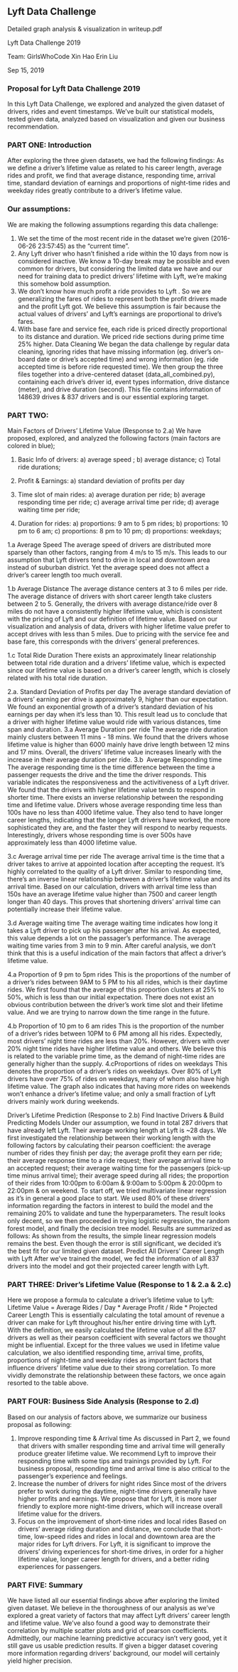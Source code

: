 ##                                                Lyft Data Challenge

Detailed graph analysis & visualization in writeup.pdf

Lyft Data Challenge 2019

Team: GirlsWhoCode Xin Hao Erin Liu

Sep 15, 2019

### Proposal for Lyft Data Challenge 2019
In this Lyft Data Challenge, we explored and analyzed the given dataset of drivers, rides and event timestamps. We’ve built our statistical models, tested given data, analyzed based on visualization and given our business recommendation.

### PART ONE: Introduction
After exploring the three given datasets, we had the following findings:
As we define a driver’s lifetime value as related to his career length, average rides and profit, we find that average distance, responding time, arrival time, standard deviation of earnings and proportions of night-time rides and weekday rides greatly contribute to a driver’s lifetime value.

### Our assumptions:
We are making the following assumptions regarding this data challenge:
1. We set the time of the most recent ride in the dataset we’re given (2016-06-26 23:57:45) as the “current time”.
2. Any Lyft driver who hasn’t finished a ride within the 10 days from now is considered inactive. We know a 10-day break may be possible and even common for drivers, but considering the limited data we have and our need for training data to predict drivers’ lifetime with Lyft, we’re making this somehow bold assumption.
3. We don’t know how much profit a ride provides to Lyft . So we are generalizing the fares of rides to represent both the profit drivers made and the profit Lyft got. We believe this assumption is fair because the actual values of drivers’ and Lyft’s earnings are proportional to drive’s fares.
4. With base fare and service fee, each ride is priced directly proportional to its distance and duration. We priced ride sections during prime time 25% higher.
Data Cleaning
We began the data challenge by regular data cleaning, ignoring rides that have missing information (eg. driver’s on-board date or drive’s accepted time) and wrong information (eg. ride accepted time is before ride requested time). We then group the three files together into a drive-centered dataset (data_all_combined.py), containing each drive’s driver id, event types information, drive distance (meter), and drive duration (second). This file contains information of 148639 drives & 837 drivers and is our essential exploring target.

### PART TWO:
Main Factors of Drivers’ Lifetime Value (Response to 2.a)
We have proposed, explored, and analyzed the following factors (main factors are colored in blue);
1) Basic Info of drivers:
  a) average speed ;
  b) average distance;
  c) Total ride durations;

2) Profit & Earnings:
  a) standard deviation of profits per day

3) Time slot of main rides:
  a) average duration per ride; 
  b) average responding time per ride;
  c) average arrival time per ride;
  d) average waiting time per ride;

4) Duration for rides: 
  a) proportions: 9 am to 5 pm rides;
  b) proportions: 10 pm to 6 am;
  c) proportions: 8 pm to 10 pm;
  d) proportions: weekdays;


1.a ​Average Speed
The average speed of drivers are distributed more sparsely than other factors, ranging from 4 m/s to 15 m/s. This leads to our assumption that Lyft drivers tend to drive in local and downtown area instead of suburban district. Yet the average speed does not affect a driver’s career length too much overall.

1.b ​Average Distance
The average distance centers at 3 to 6 miles per ride. The average distance of drivers with short career length take clusters between 2 to 5. Generally, the drivers with average distance/ride over 8 miles do not have a consistently higher lifetime value, which is consistent with the pricing of Lyft and our definition of lifetime value. Based on our visualization and analysis of data, drivers with higher lifetime value prefer to accept drives with less than 5 miles. Due to pricing with the service fee and base fare, this corresponds with the drivers’ general preferences.

1.c ​Total Ride Duration
There exists an approximately linear relationship between total ride duration and a drivers’ lifetime value, which is expected since our lifetime value is based on a driver’s career length, which is closely related with his total ride duration.

2.a. ​Standard Deviation of Profits per day
The average standard deviation of a drivers’ earning per drive is approximately 9, higher than our expectation. We found an exponential growth of a driver’s standard deviation of his earnings per day when it’s less than 10. This result lead us to conclude that a driver with higher lifetime value would ride with various distances, time span and duration. 3.a ​Average Duration per ride
The average ride duration mainly clusters between 11 mins - 18 mins. We found that the drivers whose lifetime value is higher than 6000 mainly have drive length between 12 mins and 17 mins. Overall, the drivers’ lifetime value increases linearly with the increase in their average duration per ride.
3.b ​ Average Responding time
The average responding time is the time difference between the time a passenger requests the drive and the time the driver responds. This variable indicates the responsiveness and the activitiveness of a Lyft driver. We found that the drivers with higher lifetime value tends to respond in shorter time. There exists an inverse relationship between the responding time and lifetime value. Drivers whose average responding time less than 100s have no less than 4000 lifetime value. They also tend to have longer career lengths, indicating that the longer Lyft drivers have worked, the more sophisticated they are, and the faster they will respond to nearby requests. Interestingly, drivers whose responding time is over 500s have approximately less than 4000 lifetime value.

3.c ​Average arrival time per ride
The average arrival time is the time that a driver takes to arrive at appointed location after accepting the request. It’s highly correlated to the quality of a Lyft driver. Similar to responding time, there’s an inverse linear relationship between a driver’s lifetime value and its arrival time. Based on our calculation, drivers with arrival time less than 150s have an average lifetime value higher than 7500 and career length longer than 40 days. This proves that shortening drivers’ arrival time can potentially increase their lifetime value.

3.d ​Average waiting time
The average waiting time indicates how long it takes a Lyft driver to pick up his passenger after his arrival. As expected, this value depends a lot on the passager’s performance. The average waiting time varies from 3 min to 9 min. After careful analysis, we don’t think that this is a useful indication of the main factors that affect a driver’s lifetime value.

4.a ​Proportion of 9 pm to 5pm rides
This is the proportions of the number of a driver’s rides between 9AM to 5 PM to his all rides, which is their daytime rides. We first found that the average of this proportion clusters at 25% to 50%, which is less than our initial expectation. There does not exist an obvious contribution between the driver’s work time slot and their lifetime value. And we are trying to narrow down the time range in the future.

4.b ​Proportion of 10 pm to 6 am rides
This is the proportion of the number of a driver’s rides between 10PM to 6 PM among all his rides. Expectedly, most drivers’ night time rides are less than 20%. However, drivers with over 20% night time rides have higher lifetime value and others. We believe this is related to the variable prime time, as the demand of night-time rides are generally higher than the supply.
4.c ​Proportions of rides on weekdays
This denotes the proportion of a driver’s rides on weekdays. Over 80% of Lyft drivers have over 75% of rides on weekdays, many of whom also have high lifetime value. The graph also indicates that having more rides on weekends won’t enhance a driver’s lifetime value; and only a small fraction of Lyft drivers mainly work during
weekends.
            
Driver’s Lifetime Prediction (Response to 2.b) Find Inactive Drivers & Build Predicting Models
Under our assumption, we found in total 287 drivers that have already left Lyft. Their average working length at Lyft is ~28 days. We first investigated the relationship between their working length with the following factors by calculating their pearson coefficient: the average number of rides they finish per day; the average profit they earn per ride; their average response time to a ride request; their average arrival time to an accepted request; their average waiting time for the passengers (pick-up time minus arrival time); their average speed during all rides; the proportion of their rides from 10:00pm to 6:00am & 9:00am to 5:00pm & 20:00pm to 22:00pm & on weekend. To start off, we tried multivariate linear regression as it’s in general a good place to start. We used 80% of these drivers’ information regarding the factors in interest to build the model and the remaining 20% to validate and tune the hyperparameters. The result looks only decent, so we then proceeded in trying logistic regression, the random forest model, and finally the decision tree model. Results are summarized as follows:
As shown from the results, the simple linear regression models remains the best. Even though the error is still significant, we decided it’s the best fit for our limited given dataset.
Predict All Drivers’ Career Length with Lyft
After we’ve trained the model, we fed the information of all 837 drivers into the model and got their projected career length with Lyft.

### PART THREE: Driver’s Lifetime Value (Response to 1 & 2.a & 2.c)
Here we propose a formula to calculate a driver’s lifetime value to Lyft:
Lifetime Value = Average Rides / Day * Average Profit / Ride * Projected Career Length
This is essentially calculating the total amount of revenue a driver can make for Lyft throughout his/her entire driving time with Lyft.
With the definition, we easily calculated the lifetime value of all the 837 drivers as well as their pearson coefficient with several factors we thought might be influential.
Except for the three values we used in lifetime value calculation, we also identified responding time, arrival time, profits, proportions of night-time and weekday rides as important factors that influence drivers’ lifetime value due to their strong correlation. To more vividly demonstrate the relationship between these factors, we once again resorted to the table above.

### PART FOUR: Business Side Analysis (Response to 2.d)
Based on our analysis of factors above, we summarize our business proposal as following:
1. Improve responding time & Arrival time
As discussed in Part 2, we found that drivers with smaller responding time and arrival time will generally produce greater lifetime value. We recommend Lyft to improve their responding time with some tips and trainings provided by Lyft. For business proposal, responding time and arrival time is also critical to the passenger’s experience and feelings.
2. Increase the number of drivers for night rides
Since most of the drivers prefer to work during the daytime, night-time drivers generally have higher profits and earnings. We propose that for Lyft, it is more user friendly to explore more night-time drivers, which will increase overall lifetime value for the drivers.
3. Focus on the improvement of short-time rides and local rides
Based on drivers’ average riding duration and distance, we conclude that short-time, low-speed rides and rides in local and downtown area are the major rides for Lyft drivers. For Lyft, it is significant to improve the drivers’ driving experiences for short-time drives, in order for a higher lifetime value, longer career length for drivers, and a better riding experiences for passengers.

### PART FIVE: Summary
We have listed all our essential findings above after exploring the limited given dataset. We believe in the thoroughness of our analysis as we’ve explored a great variety of factors that may affect Lyft drivers’ career length and lifetime value. We’ve also found a good way to demonstrate their correlation by multiple scatter plots and grid of pearson coefficients. Admittedly, our machine learning predictive accuracy isn’t very good, yet it still gave us usable prediction results. If given a bigger dataset covering more information regarding drivers’ background, our model will certainly yield higher precision.
    
